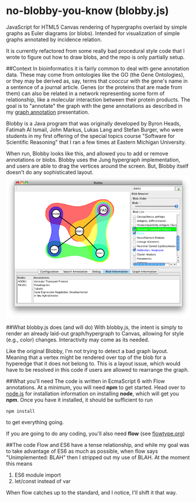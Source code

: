# no-blobby-you-know (blobby.js)
JavaScript for HTML5 Canvas rendering of hypergraphs overlaid by simple graphs as Euler diagrams (or blobs).  Intended for visualization of simple graphs annotated by incidence relation.

It is currently refactored from some really bad procedural style code that I wrote to figure out how to draw blobs, and the repo is only partially setup.

##Context
In bioinformatics it is fairly common to deal with gene annotation data.
These may come from ontologies like the GO (the Gene Ontologies), or they may be derived as, say, terms that cooccur with the gene's name in a sentence of a journal article.
Genes (or the proteins that are made from them) can also be related in a network representing some form of relationship, like a molecular interaction between their protein products.
The goal is to "annotate" the graph with the gene annotations as described  in my [graph annotation](http://www.slideshare.net/BenjaminKeller/graphannotation0714)
presentation.

Blobby is a Java program that was originally developed by Byron Heads, Fatimah Al Ismail, John Markus, Lukas Lang and Stefan Burger, who were students in my first offering of the special topics course "Software for Scientific Reasoning" that I ran a few times at Eastern Michigan University.

When run, Blobby looks like this, and allowed you to add or remove annotations or blobs. Blobby uses the Jung hypergraph implementation, and users are able to drag the vertices around the screen. But, Blobby itself doesn't do any sophisticated layout.
!["screen of blobby"](doc/Blob6.png)

##What blobby.js does (and will do)
With blobby.js, the intent is simply to render an already laid-out graph/hypergraph to Canvas, allowing for style (e.g., color) changes.
Interactivity may come as its needed.

Like the original Blobby, I'm not trying to detect a bad graph layout. Meaning that a vertex might be rendered over top of the blob for a hyperedge that it does not belong to.  This is a layout issue, which would have to be resolved in this code if users are allowed to rearrange the graph.

##What you'll need
The code is written in EcmaScript 6 with Flow annotations. At a minimum, you will need **npm** to get started. Head over to [node.js](https://nodejs.org) for installation information on installing **node**, which will get you **npm**. Once you have it installed, it should be sufficient to run

    npm install

to get everything going.

If you are going to do any coding, you'll also need **flow** (see [flowtype.org](http://flowtype.org))

##The code
Flow and ES6 have a tense relationship, and while my goal was to take advantage of ES6 as much as possible, when flow says "Unimplemented: BLAH" then I stripped out my use of BLAH. At the moment this means

1. ES6 module import
2. let/const instead of var

When flow catches up to the standard, and I notice, I'll shift it that way.
